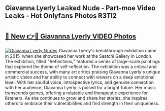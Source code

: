 ## Giavanna Lyerly Le𝚊ked N𝚞de - Part-moe Video Le𝚊ks - Hot Onlyf𝚊ns Photos R3Tl2

# <h2><a href="http://ab51912.deff.icu/?id=Giavanna+Lyerly">🔗 New 👉🔴 Giavanna Lyerly VIDEO Photos</a></h2>

[![Giavanna Lyerly N𝚞des](https://i.imgur.com/rIISA9y.gif)](http://ab51912.deff.icu/?id=Giavanna+Lyerly)
Giavanna Lyerly's breakthrough exhibition came in 2015, when she showcased her work at the Saatchi Gallery in London. The exhibition, titled "Reflections," featured a series of large-scale paintings that explored the theme of self-reflection. The exhibition was a critical and commercial success, with many art critics praising Giavanna Lyerly's unique artistic vision and her ability to connect with viewers on a deep emotional level. With her soulful voice, introspective lyrics, and genuine connection with her audience, Giavanna Lyerly is poised for a bright future. Her music transcends genres, offering a relatable and therapeutic experience for listeners. As she continues to grow and share her stories, she inspires others to embrace their vulnerabilities and find strength in their uniqueness.
